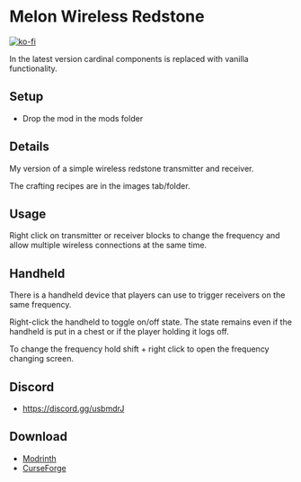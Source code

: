 # Melon Wireless Redstone

[![ko-fi](https://ko-fi.com/img/githubbutton_sm.svg)](https://ko-fi.com/W7W1607S8)

In the latest version cardinal components is replaced with vanilla functionality.

## Setup

- Drop the mod in the mods folder

## Details

My version of a simple wireless redstone transmitter and receiver.

The crafting recipes are in the images tab/folder.

## Usage

Right click on transmitter or receiver blocks to change the frequency and allow multiple wireless connections at the same time.

## Handheld

There is a handheld device that players can use to trigger receivers on the same frequency.

Right-click the handheld to toggle on/off state. The state remains even if the handheld is put in a chest or if the player holding it logs off.

To change the frequency hold shift + right click to open the frequency changing screen.

## Discord

- https://discord.gg/usbmdrJ

## Download

- [Modrinth](https://modrinth.com/mod/wireless-redstone)
- [CurseForge](https://www.curseforge.com/minecraft/mc-mods/melon-wireless-redstone)

